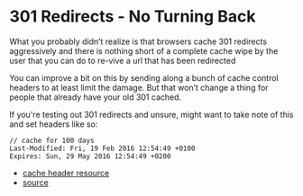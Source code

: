 # 301 Redirects - No Turning Back
What you probably didn’t realize is that browsers cache 301 redirects 
aggressively and there is nothing short of a complete cache wipe by the user 
that you can do to re-vive a url that has been redirected

You can improve a bit on this by sending along a bunch of cache control 
headers to at least limit the damage. But that won’t change a thing for people 
that already have your old 301 cached.

If you're testing out 301 redirects and unsure, might want to take note of this
and set headers like so:
```
// cache for 100 days
Last-Modified: Fri, 19 Feb 2016 12:54:49 +0100
Expires: Sun, 29 May 2016 12:54:49 +0200

```

* [cache header resource](https://www.mnot.net/cache_docs/#CONTROL)
* [source](http://jacquesmattheij.com/301-redirects-a-dangerous-one-way-street)
